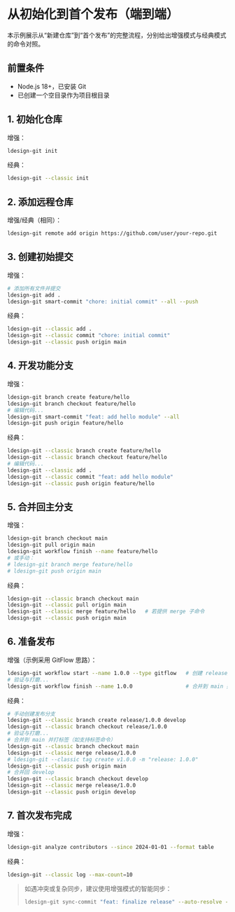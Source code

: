 # 从初始化到首个发布（端到端）

本示例展示从“新建仓库”到“首个发布”的完整流程，分别给出增强模式与经典模式的命令对照。

## 前置条件

- Node.js 18+，已安装 Git
- 已创建一个空目录作为项目根目录

## 1. 初始化仓库

增强：
```bash
ldesign-git init
```

经典：
```bash
ldesign-git --classic init
```

## 2. 添加远程仓库

增强/经典（相同）：
```bash
ldesign-git remote add origin https://github.com/user/your-repo.git
```

## 3. 创建初始提交

增强：
```bash
# 添加所有文件并提交
ldesign-git add .
ldesign-git smart-commit "chore: initial commit" --all --push
```

经典：
```bash
ldesign-git --classic add .
ldesign-git --classic commit "chore: initial commit"
ldesign-git --classic push origin main
```

## 4. 开发功能分支

增强：
```bash
ldesign-git branch create feature/hello
ldesign-git branch checkout feature/hello
# 编辑代码...
ldesign-git smart-commit "feat: add hello module" --all
ldesign-git push origin feature/hello
```

经典：
```bash
ldesign-git --classic branch create feature/hello
ldesign-git --classic branch checkout feature/hello
# 编辑代码...
ldesign-git --classic add .
ldesign-git --classic commit "feat: add hello module"
ldesign-git --classic push origin feature/hello
```

## 5. 合并回主分支

增强：
```bash
ldesign-git branch checkout main
ldesign-git pull origin main
ldesign-git workflow finish --name feature/hello
# 或手动：
# ldesign-git branch merge feature/hello
# ldesign-git push origin main
```

经典：
```bash
ldesign-git --classic branch checkout main
ldesign-git --classic pull origin main
ldesign-git --classic merge feature/hello   # 若提供 merge 子命令
ldesign-git --classic push origin main
```

## 6. 准备发布

增强（示例采用 GitFlow 思路）：
```bash
ldesign-git workflow start --name 1.0.0 --type gitflow   # 创建 release/1.0.0
# 验证与打磨...
ldesign-git workflow finish --name 1.0.0                 # 合并到 main 并回合到 develop，打 tag（如配置）
```

经典：
```bash
# 手动创建发布分支
ldesign-git --classic branch create release/1.0.0 develop
ldesign-git --classic branch checkout release/1.0.0
# 验证与打磨...
# 合并到 main 并打标签（如支持标签命令）
ldesign-git --classic branch checkout main
ldesign-git --classic merge release/1.0.0
# ldesign-git --classic tag create v1.0.0 -m "release: 1.0.0"
ldesign-git --classic push origin main
# 合并回 develop
ldesign-git --classic branch checkout develop
ldesign-git --classic merge release/1.0.0
ldesign-git --classic push origin develop
```

## 7. 首次发布完成

增强：
```bash
ldesign-git analyze contributors --since 2024-01-01 --format table
```

经典：
```bash
ldesign-git --classic log --max-count=10
```

> 如遇冲突或复杂同步，建议使用增强模式的智能同步：
> ```bash
> ldesign-git sync-commit "feat: finalize release" --auto-resolve --theirs
> ```

